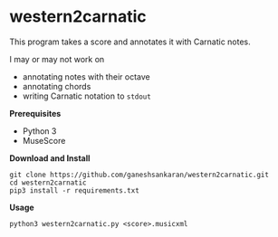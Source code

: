 # western2carnatic

This program takes a score and annotates it with Carnatic notes.

I may or may not work on
- annotating notes with their octave
- annotating chords
- writing Carnatic notation to `stdout`

**Prerequisites**
- Python 3
- MuseScore

**Download and Install**
```
git clone https://github.com/ganeshsankaran/western2carnatic.git
cd western2carnatic
pip3 install -r requirements.txt
```

**Usage**
```
python3 western2carnatic.py <score>.musicxml
```
